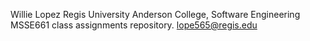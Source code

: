 
Willie Lopez
Regis University Anderson College, Software Engineering
MSSE661 class assignments repository.
lope565@regis.edu

